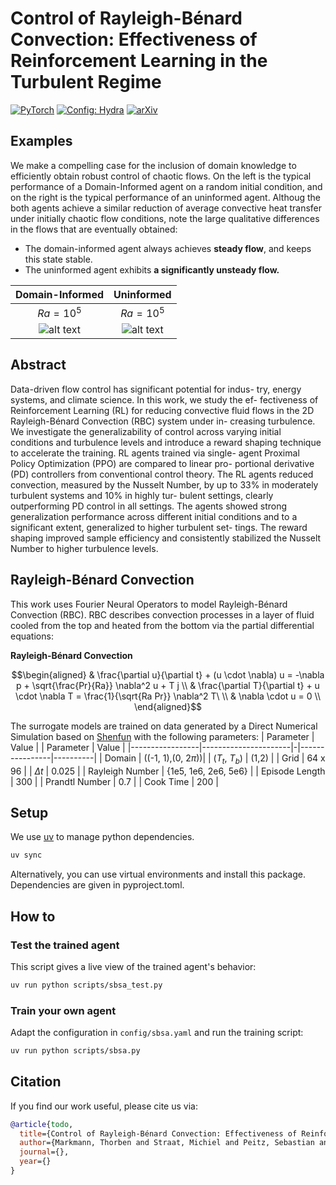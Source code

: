 # Control of Rayleigh-Bénard Convection: Effectiveness of Reinforcement Learning in the Turbulent Regime



<a href="https://pytorch.org/get-started/locally/"><img alt="PyTorch" src="https://img.shields.io/badge/PyTorch-ee4c2c?logo=pytorch&logoColor=white"></a>
<a href="https://hydra.cc/"><img alt="Config: Hydra" src="https://img.shields.io/badge/Config-Hydra-89b8cd"></a>
[![arXiv](https://img.shields.io/badge/arXiv-2405.06425-red.svg)](https://arxiv.org/abs/2504.12000)

## Examples
We make a compelling case for the inclusion of domain knowledge to efficiently obtain robust control of chaotic flows. On the left is the typical performance of a Domain-Informed agent on a random initial condition, and on the right is the typical performance of an uninformed agent. Althoug the both agents achieve a similar reduction of average convective heat transfer under initially chaotic flow conditions, note the large qualitative differences in the flows that are eventually obtained:

- The domain-informed agent always achieves **steady flow**, and keeps this state stable.
- The uninformed agent exhibits **a significantly unsteady flow.**

|  Domain-Informed                   |                Uninformed|
|:-----------------------------------:|:-----------------------------------:|
| $Ra=10^5$ | $Ra=10^5$ |
| ![alt text](videos/Ra1e5.gif) | ![alt text](videos/Ra1e5_NoRS.gif) |

## Abstract
Data-driven flow control has significant potential for indus-
try, energy systems, and climate science. In this work, we study the ef-
fectiveness of Reinforcement Learning (RL) for reducing convective fluid
flows in the 2D Rayleigh-Bénard Convection (RBC) system under in-
creasing turbulence. We investigate the generalizability of control across
varying initial conditions and turbulence levels and introduce a reward
shaping technique to accelerate the training. RL agents trained via single-
agent Proximal Policy Optimization (PPO) are compared to linear pro-
portional derivative (PD) controllers from conventional control theory.
The RL agents reduced convection, measured by the Nusselt Number,
by up to 33% in moderately turbulent systems and 10% in highly tur-
bulent settings, clearly outperforming PD control in all settings. The
agents showed strong generalization performance across different initial
conditions and to a significant extent, generalized to higher turbulent set-
tings. The reward shaping improved sample efficiency and consistently
stabilized the Nusselt Number to higher turbulence levels.

## Rayleigh-Bénard Convection
This work uses Fourier Neural Operators to model Rayleigh-Bénard Convection (RBC). RBC describes convection processes in a layer of fluid cooled from the top and heated from the bottom via the partial differential equations:

**Rayleigh-Bénard Convection**

$$\begin{aligned}
& \frac{\partial u}{\partial t} + (u \cdot \nabla) u = -\nabla p + \sqrt{\frac{Pr}{Ra}} \nabla^2 u + T j \\
& \frac{\partial T}{\partial t} + u \cdot \nabla T = \frac{1}{\sqrt{Ra Pr}} \nabla^2 T\ \\
& \nabla \cdot u = 0 \\
\end{aligned}$$

The surrogate models are trained on data generated by a Direct Numerical Simulation based on [Shenfun](https://github.com/spectralDNS/shenfun) with the following parameters:
| Parameter       | Value                | | Parameter      | Value    |
|-----------------|----------------------|-|----------------|----------|
| Domain          | ((-1, 1),(0, $2\pi$))| | ($T_t$, $T_b$) | (1,2)    |
| Grid            | 64 x 96              | | $\Delta t$     | 0.025    |
| Rayleigh Number | {1e5, 1e6, 2e6, 5e6} | | Episode Length | 300      |
| Prandtl Number  | 0.7                  | | Cook Time      | 200      |

## Setup
We use [uv](https://docs.astral.sh/uv/) to manage python dependencies.
```bash
uv sync
```
Alternatively, you can use virtual environments and install this package. Dependencies are given in pyproject.toml.

## How to
### Test the trained agent
This script gives a live view of the trained agent's behavior:
```bash
uv run python scripts/sbsa_test.py
```

### Train your own agent
Adapt the configuration in ```config/sbsa.yaml``` and run the training script:
```bash
uv run python scripts/sbsa.py
```

## Citation
If you find our work useful, please cite us via:

```bibtex
@article{todo,
  title={Control of Rayleigh-Bénard Convection: Effectiveness of Reinforcement Learning in the Turbulent Regime},
  author={Markmann, Thorben and Straat, Michiel and Peitz, Sebastian and Hammer, Barbara},
  journal={},
  year={}
}

```
